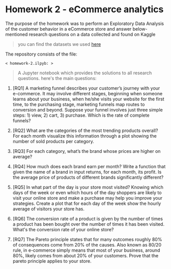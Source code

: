 # Homework 2 - eCommerce analytics

The purpose of the homework was to perform an Exploratory Data Analysis of the customer behavior in a eCommerce store and answer below-mentioned research questions on a data collected and found on Kaggle
> you can find the datasets we used [here](https://www.kaggle.com/mkechinov/ecommerce-behavior-data-from-multi-category-store?select=2019-Oct.csv)

The repository consists of the file:

`< homework-2.ilpyb: >`

> A Jupyter notebook which provides the solutions to all research questions.
here's the main questions:
1) [RQ1] A marketing funnel describes your customer’s journey with your e-commerce. It may involve different stages, beginning when someone learns about your business, when he/she visits your website for the first time, to the purchasing stage, marketing funnels map routes to conversion and beyond. Suppose your funnel involves just three simple steps: 1) view, 2) cart, 3) purchase. Which is the rate of complete funnels?

2) [RQ2] What are the categories of the most trending products overall? For each month visualize this information through a plot showing the number of sold products per category.

3) [RQ3] For each category, what’s the brand whose prices are higher on average?

4) [RQ4] How much does each brand earn per month? Write a function that given the name of a brand in input returns, for each month, its profit. Is the average price of products of different brands significantly different?

5) [RQ5] In what part of the day is your store most visited? Knowing which days of the week or even which hours of the day shoppers are likely to visit your online store and make a purchase may help you improve your strategies. Create a plot that for each day of the week show the hourly average of visitors your store has.

6) [RQ6] The conversion rate of a product is given by the number of times a product has been bought over the number of times it has been visited. What's the conversion rate of your online store?

7) [RQ7] The Pareto principle states that for many outcomes roughly 80% of consequences come from 20% of the causes. Also known as 80/20 rule, in e-commerce simply means that most of your business, around 80%, likely comes from about 20% of your customers.
Prove that the pareto principle applies to your store.


